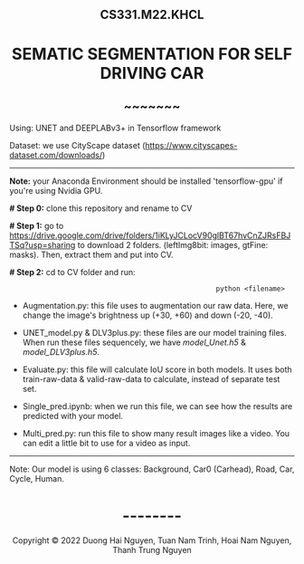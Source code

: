 <!-- Title -->
<h2 align="center"><b>CS331.M22.KHCL</b></h2>
<h1 align="center"><b>SEMATIC SEGMENTATION FOR SELF DRIVING CAR</b></h1>
<h2 align="center"><b>~~~~~~~</b></h2>

  Using: UNET and DEEPLABv3+ in Tensorflow framework

  Dataset: we use CityScape dataset (https://www.cityscapes-dataset.com/downloads/)

---------------------------------------------------------------------------------------------

**Note:** your Anaconda Environment should be installed 'tensorflow-gpu' if you're using Nvidia GPU.

**# Step 0:** clone this repository and rename to CV

**# Step 1:** go to https://drive.google.com/drive/folders/1iKLyJCLocV90glBT67hvCnZJRsFBJTSq?usp=sharing to download 2 folders.
(leftImg8bit: images, gtFine: masks). Then, extract them and put into CV.

**# Step 2:** cd to CV folder and run: 

                                                       python <filename>

+ Augmentation.py: this file uses to augmentation our raw data. Here, we change the image's brightness up (+30, +60) and down (-20, -40).

+ UNET_model.py & DLV3plus.py: these files are our model training files. When run these files sequencely, we have _model_Unet.h5_ & _model_DLV3plus.h5_.

+ Evaluate.py: this file will calculate IoU score in both models. It uses both train-raw-data & valid-raw-data to calculate, instead of separate test set.

+ Single_pred.ipynb: when we run this file, we can see how the results are predicted with your model.

+ Multi_pred.py: run this file to show many result images like a video. You can edit a little bit to use for a video as input.
           
------------------------------------------------------------------------------------------------

Note: Our model is using 6 classes: Background, Car0 (Carhead), Road, Car, Cycle, Human.

<h1 align="center"><b>--------</b></h1>

<!-- Footer -->
<p align='center'>Copyright © 2022 Duong Hai Nguyen, Tuan Nam Trinh, Hoai Nam Nguyen, Thanh Trung Nguyen</p>
